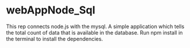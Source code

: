 # webAppNode_Sql
This rep connects node.js with the mysql. A simple application which tells the total count of data that is available in the database.
Run npm install in the terminal to install the dependencies.
